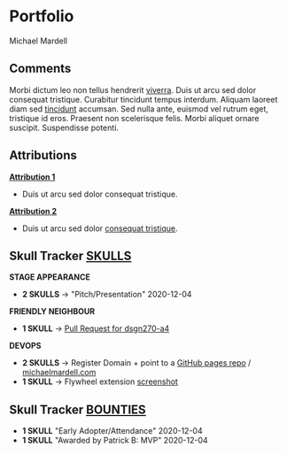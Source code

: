 # Portfolio
Michael Mardell

## Comments
Morbi dictum leo non tellus hendrerit [viverra](www.example.com). Duis ut arcu sed dolor consequat tristique. Curabitur tincidunt tempus interdum. Aliquam laoreet diam sed [tincidunt](www.example.com) accumsan. Sed nulla ante, euismod vel rutrum eget, tristique id eros. Praesent non scelerisque felis. Morbi aliquet ornare suscipit. Suspendisse potenti.

## Attributions
[**Attribution 1**](www.example.com)
- Duis ut arcu sed dolor consequat tristique.

[**Attribution 2**](www.example.com)
- Duis ut arcu sed dolor [consequat tristique](www.example.com).


## Skull Tracker [**SKULLS**](https://github.com/sait-wbdv/assessments/tree/master/cpnt265/agile/skulls)
 **STAGE APPEARANCE**
 - **2 SKULLS** -> "Pitch/Presentation" 2020-12-04

 **FRIENDLY NEIGHBOUR**
 - **1 SKULL** -> [Pull Request for dsgn270-a4](https://github.com/web-platform-tests/editor/pull/14)

 **DEVOPS**
 - **2 SKULLS** -> Register Domain + point to a [GitHub pages repo](https://github.com/aggressiveperfector/michaelmardell) / [michaelmardell.com](michaelmardell.com)
 - **1 SKULL** -> Flywheel extension [screenshot](https://imgur.com/a/YD2Fa8A)

## Skull Tracker [**BOUNTIES**](https://github.com/sait-wbdv/assessments/tree/master/cpnt265/agile/bounties)
 - **1 SKULL** "Early Adopter/Attendance" 2020-12-04
 - **1 SKULL** "Awarded by Patrick B: MVP" 2020-12-04
